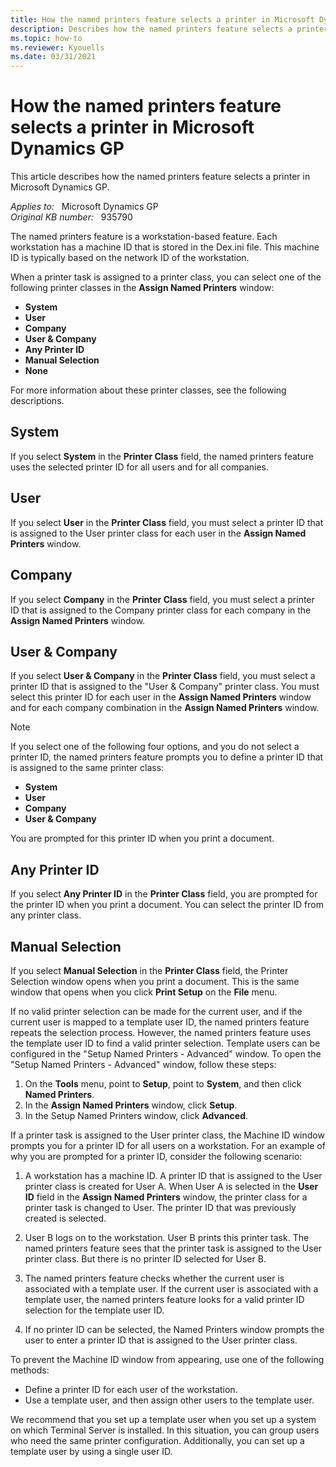 ```yaml
---
title: How the named printers feature selects a printer in Microsoft Dynamics GP
description: Describes how the named printers feature selects a printer in Microsoft Dynamics GP. The named printers feature is a workstation-based feature.
ms.topic: how-to
ms.reviewer: Kyouells
ms.date: 03/31/2021
---
```

# How the named printers feature selects a printer in Microsoft Dynamics GP

This article describes how the named printers feature selects a printer in Microsoft Dynamics GP.

_Applies to:_ &nbsp; Microsoft Dynamics GP  
_Original KB number:_ &nbsp; 935790

The named printers feature is a workstation-based feature. Each workstation has a machine ID that is stored in the Dex.ini file. This machine ID is typically based on the network ID of the workstation.

When a printer task is assigned to a printer class, you can select one of the following printer classes in the **Assign Named Printers** window:

- **System**
- **User**
- **Company**
- **User & Company**
- **Any Printer ID**
- **Manual Selection**
- **None**  

For more information about these printer classes, see the following descriptions.

## System

If you select **System** in the **Printer Class** field, the named printers feature uses the selected printer ID for all users and for all companies.

## User

If you select **User** in the **Printer Class** field, you must select a printer ID that is assigned to the User printer class for each user in the **Assign Named Printers** window.

## Company

If you select **Company** in the **Printer Class** field, you must select a printer ID that is assigned to the Company printer class for each company in the **Assign Named Printers** window.

## User & Company

If you select **User & Company** in the **Printer Class** field, you must select a printer ID that is assigned to the "User & Company" printer class. You must select this printer ID for each user in the **Assign Named Printers** window and for each company combination in the **Assign Named Printers** window.

> [!NOTE]
> If you select one of the following four options, and you do not select a printer ID, the named printers feature prompts you to define a printer ID that is assigned to the same printer class:
>
> - **System**  
> - **User**  
> - **Company**  
> - **User & Company**

You are prompted for this printer ID when you print a document.

## Any Printer ID

If you select **Any Printer ID** in the **Printer Class** field, you are prompted for the printer ID when you print a document. You can select the printer ID from any printer class.

## Manual Selection

If you select **Manual Selection** in the **Printer Class** field, the Printer Selection window opens when you print a document. This is the same window that opens when you click **Print Setup** on the **File** menu.

If no valid printer selection can be made for the current user, and if the current user is mapped to a template user ID, the named printers feature repeats the selection process. However, the named printers feature uses the template user ID to find a valid printer selection. Template users can be configured in the "Setup Named Printers - Advanced" window. To open the "Setup Named Printers - Advanced" window, follow these steps:

1. On the **Tools** menu, point to **Setup**, point to **System**, and then click **Named Printers**.
2. In the **Assign Named Printers** window, click **Setup**.
3. In the Setup Named Printers window, click **Advanced**.

If a printer task is assigned to the User printer class, the Machine ID window prompts you for a printer ID for all users on a workstation. For an example of why you are prompted for a printer ID, consider the following scenario:

1. A workstation has a machine ID. A printer ID that is assigned to the User printer class is created for User A. When User A is selected in the **User ID** field in the **Assign Named Printers** window, the printer class for a printer task is changed to User. The printer ID that was previously created is selected.

2. User B logs on to the workstation. User B prints this printer task. The named printers feature sees that the printer task is assigned to the User printer class. But there is no printer ID selected for User B.

3. The named printers feature checks whether the current user is associated with a template user. If the current user is associated with a template user, the named printers feature looks for a valid printer ID selection for the template user ID.

4. If no printer ID can be selected, the Named Printers window prompts the user to enter a printer ID that is assigned to the User printer class.

To prevent the Machine ID window from appearing, use one of the following methods:

- Define a printer ID for each user of the workstation.
- Use a template user, and then assign other users to the template user.

We recommend that you set up a template user when you set up a system on which Terminal Server is installed. In this situation, you can group users who need the same printer configuration. Additionally, you can set up a template user by using a single user ID.
